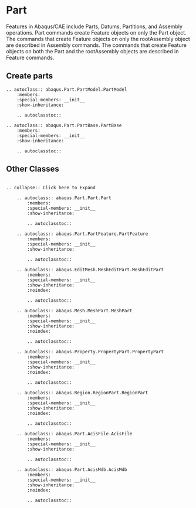 # Part

Features in Abaqus/CAE include Parts, Datums, Partitions, and Assembly operations. Part commands create Feature objects on only the Part object. The commands that create Feature objects on only the rootAssembly object are described in Assembly commands. The commands that create Feature objects on both the Part and the rootAssembly objects are described in Feature commands.

## Create parts

```{eval-rst}
.. autoclass:: abaqus.Part.PartModel.PartModel
    :members:
    :special-members: __init__
    :show-inheritance:

    .. autoclasstoc::
```

```{eval-rst}
.. autoclass:: abaqus.Part.PartBase.PartBase
    :members:
    :special-members: __init__
    :show-inheritance:

    .. autoclasstoc::
```

## Other Classes

```{eval-rst}

.. collapse:: Click here to Expand

    .. autoclass:: abaqus.Part.Part.Part
        :members:
        :special-members: __init__
        :show-inheritance:

        .. autoclasstoc::

    .. autoclass:: abaqus.Part.PartFeature.PartFeature
        :members:
        :special-members: __init__
        :show-inheritance:

        .. autoclasstoc::

    .. autoclass:: abaqus.EditMesh.MeshEditPart.MeshEditPart
        :members:
        :special-members: __init__
        :show-inheritance:
        :noindex:

        .. autoclasstoc::

    .. autoclass:: abaqus.Mesh.MeshPart.MeshPart
        :members:
        :special-members: __init__
        :show-inheritance:
        :noindex:

        .. autoclasstoc::

    .. autoclass:: abaqus.Property.PropertyPart.PropertyPart
        :members:
        :special-members: __init__
        :show-inheritance:
        :noindex:

        .. autoclasstoc::

    .. autoclass:: abaqus.Region.RegionPart.RegionPart
        :members:
        :special-members: __init__
        :show-inheritance:
        :noindex:

        .. autoclasstoc::

    .. autoclass:: abaqus.Part.AcisFile.AcisFile
        :members:
        :special-members: __init__
        :show-inheritance:

        .. autoclasstoc::

    .. autoclass:: abaqus.Part.AcisMdb.AcisMdb
        :members:
        :special-members: __init__
        :show-inheritance:
        :noindex:

        .. autoclasstoc::
```
